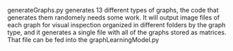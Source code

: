generateGraphs.py generates 13 different types of graphs, the code that generates them randomely needs some work. It will output image files of each graph for visual inspection organized in different folders by the graph type, and it generates a single file with all of the graphs stored as matrices. That file can be fed into the graphLearningModel.py
